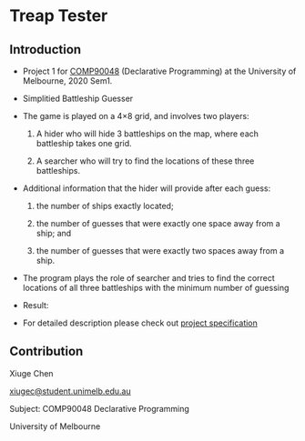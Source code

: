# Treap Tester

## Introduction

* Project 1 for [COMP90048](https://handbook.unimelb.edu.au/2020/subjects/comp90048) (Declarative Programming) at the University of Melbourne, 2020 Sem1.

* Simplitied Battleship Guesser

* The game is played on a 4×8 grid, and involves two players:

    1. A hider who will hide 3 battleships on the map, where each battleship takes one grid.

    2. A searcher who will try to find the locations of these three battleships.
    
* Additional information that the hider will provide after each guess:

    1. the number of ships exactly located;

    2. the number of guesses that were exactly one space away from a ship; and

    3. the number of guesses that were exactly two spaces away from a ship.

* The program plays the role of searcher and tries to find the correct locations of all three battleships with the minimum number of guessing

* Result: 

* For detailed description please check out [project specification](docs/specification.pdf)

## Contribution
Xiuge Chen

xiugec@student.unimelb.edu.au

Subject: COMP90048 Declarative Programming

University of Melbourne